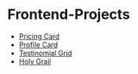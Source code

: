 # Frontend-Projects
- [Pricing Card](https://valkyraycho.github.io/Frontend-Pricing-Card/)
- [Profile Card](https://valkyraycho.github.io/Frontend-Profile-Card/)
- [Testinomial Grid](https://valkyraycho.github.io/Frontend-Testinomial-Grid/)
- [Holy Grail](https://valkyraycho.github.io/Frontend-Holy-Grail/)
